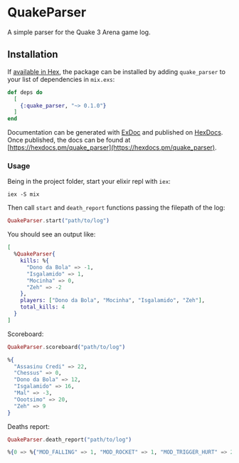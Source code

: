 # QuakeParser

A simple parser for the Quake 3 Arena game log.

## Installation

If [available in Hex](https://hex.pm/docs/publish), the package can be installed
by adding `quake_parser` to your list of dependencies in `mix.exs`:

```elixir
def deps do
  [
    {:quake_parser, "~> 0.1.0"}
  ]
end
```

Documentation can be generated with [ExDoc](https://github.com/elixir-lang/ex_doc)
and published on [HexDocs](https://hexdocs.pm). Once published, the docs can
be found at [https://hexdocs.pm/quake_parser](https://hexdocs.pm/quake_parser).

### Usage

Being in the project folder, start your elixir repl with `iex`:

```
iex -S mix
```

Then call `start` and `death_report` functions passing the filepath of the log:

```elixir
QuakeParser.start("path/to/log")
```

You should see an output like:

```elixir
[
  %QuakeParser{
    kills: %{
      "Dono da Bola" => -1,
      "Isgalamido" => 1,
      "Mocinha" => 0,
      "Zeh" => -2
    },
    players: ["Dono da Bola", "Mocinha", "Isgalamido", "Zeh"],
    total_kills: 4
  }
]
```

Scoreboard:

```elixir
QuakeParser.scoreboard("path/to/log")
```

```elixir
%{
  "Assasinu Credi" => 22,
  "Chessus" => 0,
  "Dono da Bola" => 12,
  "Isgalamido" => 16,
  "Mal" => -3,
  "Oootsimo" => 20,
  "Zeh" => 9
}
```

Deaths report:

```elixir
QuakeParser.death_report("path/to/log")
```

```elixir
%{0 => %{"MOD_FALLING" => 1, "MOD_ROCKET" => 1, "MOD_TRIGGER_HURT" => 2}}
```
